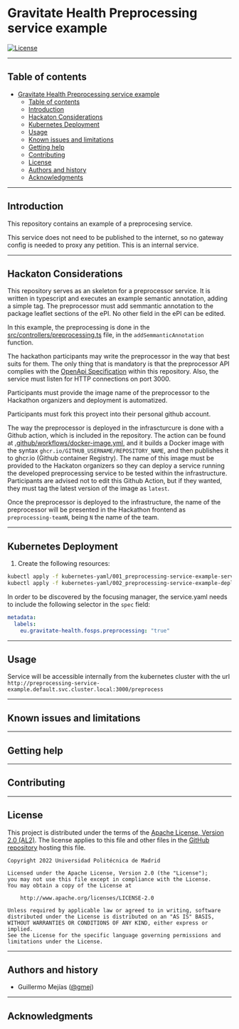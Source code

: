 # Gravitate Health Preprocessing service example

[![License](https://img.shields.io/badge/License-Apache_2.0-blue.svg)](https://opensource.org/licenses/Apache-2.0)

---
## Table of contents

- [Gravitate Health Preprocessing service example](#gravitate-health-preprocessing-service-example)
  - [Table of contents](#table-of-contents)
  - [Introduction](#introduction)
  - [Hackaton Considerations](#hackaton-considerations)
  - [Kubernetes Deployment](#kubernetes-deployment)
  - [Usage](#usage)
  - [Known issues and limitations](#known-issues-and-limitations)
  - [Getting help](#getting-help)
  - [Contributing](#contributing)
  - [License](#license)
  - [Authors and history](#authors-and-history)
  - [Acknowledgments](#acknowledgments)

---
## Introduction

This repository contains an example of a preprocesing service.

This service does not need to be published to the internet, so no gateway config is needed to proxy any petition. This is an internal service.

---
## Hackaton Considerations
This repository serves as an skeleton for a preprocessor service. It is written in typescript and executes an example semantic annotation, adding a simple tag. The preprocessor must add semmantic annotation to the package leaflet sections of the ePI. No other field in the ePI can be edited.

In this example, the preprocessing is done in the [src/controllers/preprocessing.ts](./src/controllers/preprocessing.ts) file, in the `addSemmanticAnnotation` function.

The hackathon participants may write the preprocessor in the way that best suits for them. The only thing that is mandatory is that the preprocessor API complies with the [OpenApi Specification](./openapi.yaml) within this repository. Also, the service must listen for HTTP connections on port 3000.

Participants must provide the image name of the preprocessor to the Hackathon organizers and deployment is automatized.

Participants must fork this proyect into their personal github account. 

The way the preprocessor is deployed in the infrascturcure is done with a Github action, which is included in the repository. The action can be found at [.github/workflows/docker-image.yml](./.github/workflows/docker-image.yml), and it builds a Docker image with the syntax `ghcr.io/GITHUB_USERNAME/REPOSITORY_NAME`, and then publishes it to ghcr.io (Github container Registry). The name of this image must be provided to the Hackaton organizers so they can deploy a service running the developed preprocessing service to be tested within the infrastructure. Participants are advised not to edit this Github Action, but if they wanted, they must tag the latest version of the image as `latest`.

Once the preprocessor is deployed to the infrastructure, the name of the preprocessor will be presented in the Hackathon frontend as `preprocessing-teamN`, being `N` the name of the team.

---
## Kubernetes Deployment

1. Create the following resources:
```bash
kubectl apply -f kubernetes-yaml/001_preprocessing-service-example-service.yaml
kubectl apply -f kubernetes-yaml/002_preprocessing-service-example-deployment.yaml
```

In order to be discovered by the focusing manager, the service.yaml needs to include the following selector in the `spec` field:

```yaml
metadata:
  labels:
    eu.gravitate-health.fosps.preprocessing: "true"
```

---
## Usage

Service will be accessible internally from the kubernetes cluster with the url `http://preprocessing-service-example.default.svc.cluster.local:3000/preprocess`

---
## Known issues and limitations

---
## Getting help

---
## Contributing

---
## License

This project is distributed under the terms of the [Apache License, Version 2.0 (AL2)](http://www.apache.org/licenses/LICENSE-2.0).  The license applies to this file and other files in the [GitHub repository](https://github.com/Gravitate-Health/Focusing-module) hosting this file.

```
Copyright 2022 Universidad Politécnica de Madrid

Licensed under the Apache License, Version 2.0 (the "License");
you may not use this file except in compliance with the License.
You may obtain a copy of the License at

    http://www.apache.org/licenses/LICENSE-2.0

Unless required by applicable law or agreed to in writing, software
distributed under the License is distributed on an "AS IS" BASIS,
WITHOUT WARRANTIES OR CONDITIONS OF ANY KIND, either express or implied.
See the License for the specific language governing permissions and
limitations under the License.
```
---
## Authors and history

- Guillermo Mejías ([@gmej](https://github.com/gmej))


---
## Acknowledgments

